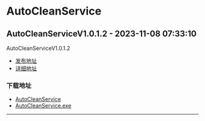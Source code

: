 # AutoCleanService
## AutoCleanServiceV1.0.1.2 - 2023-11-08 07:33:10
AutoCleanServiceV1.0.1.2
*  [发布地址](https://github.com/jadehh/AutoCleanService/releases/tag/V1.0.1.2)
*  [详细地址](https://github.com/jadehh/jadehh_file/releases/tag/AutoCleanServiceV1.0.1.2)
### 下载地址
* [AutoCleanService](https://gh.ddlc.top/https://github.com/jadehh/jadehh_file/releases/download/AutoCleanServiceV1.0.1.2/AutoCleanService)
* [AutoCleanService.exe](https://gh.ddlc.top/https://github.com/jadehh/jadehh_file/releases/download/AutoCleanServiceV1.0.1.2/AutoCleanService.exe)
----